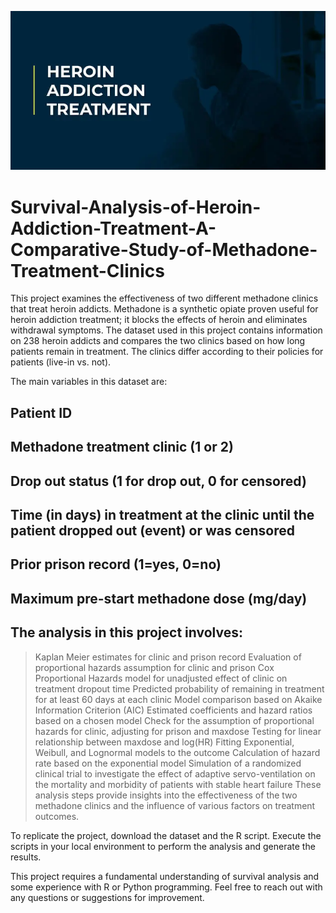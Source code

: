 ![Heroin Additction Treatment](Heroin.jpg.webp)

# Survival-Analysis-of-Heroin-Addiction-Treatment-A-Comparative-Study-of-Methadone-Treatment-Clinics
This project examines the effectiveness of two different methadone clinics that treat heroin addicts. Methadone is a synthetic opiate proven useful for heroin addiction treatment; it blocks the effects of heroin and eliminates withdrawal symptoms.
The dataset used in this project contains information on 238 heroin addicts and compares the two clinics based on how long patients remain in treatment. The clinics differ according to their policies for patients (live-in vs. not).

The main variables in this dataset are:

## Patient ID
## Methadone treatment clinic (1 or 2)
## Drop out status (1 for drop out, 0 for censored)
## Time (in days) in treatment at the clinic until the patient dropped out (event) or was censored
## Prior prison record (1=yes, 0=no)
## Maximum pre-start methadone dose (mg/day)


## The analysis in this project involves:

> Kaplan Meier estimates for clinic and prison record
> Evaluation of proportional hazards assumption for clinic and prison
> Cox Proportional Hazards model for unadjusted effect of clinic on treatment dropout time
> Predicted probability of remaining in treatment for at least 60 days at each clinic
> Model comparison based on Akaike Information Criterion (AIC)
> Estimated coefficients and hazard ratios based on a chosen model
> Check for the assumption of proportional hazards for clinic, adjusting for prison and maxdose
> Testing for linear relationship between maxdose and log(HR)
> Fitting Exponential, Weibull, and Lognormal models to the outcome
> Calculation of hazard rate based on the exponential model
> Simulation of a randomized clinical trial to investigate the effect of adaptive servo-ventilation on the mortality and morbidity of patients with stable heart failure
> These analysis steps provide insights into the effectiveness of the two methadone clinics and the influence of various factors on treatment outcomes.

To replicate the project, download the dataset and the R script. Execute the scripts in your local environment to perform the analysis and generate the results.

This project requires a fundamental understanding of survival analysis and some experience with R or Python programming. Feel free to reach out with any questions or suggestions for improvement.
